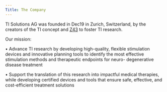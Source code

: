 ```yaml
---
Title: The Company
---
```

TI Solutions AG was founded in Dec19 in Zurich, Switzerland, by the creators of the TI concept and [Z43](https://www.z43.swiss/) to foster TI research.
    
Our mission: 

 • Advance TI research by developing high-quality, flexible stimulation devices and innovative planning tools to identify the most effective stimulation methods and therapeutic endpoints for neuro- degenerative disease treatment
  
 • Support the translation of this research into impactful medical therapies, while developing certified devices and tools that ensure safe, effective, and cost-efficient treatment solutions
